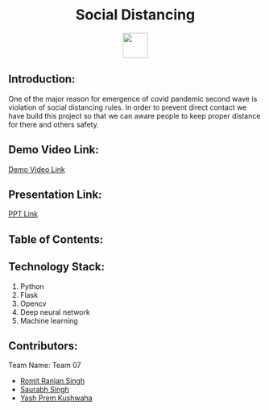 <h1 align="center">Social Distancing</h1>
<p align="center">
  
  <img src="https://cdn.icon-icons.com/icons2/2699/PNG/512/opencv_logo_icon_170888.png" height=50px>
</p>


## Introduction:
 <p> One of the major reason for emergence of covid pandemic second wave is violation of social distancing rules.
  In order to prevent direct contact we have build this project so that we can aware people to keep proper distance for there and others safety.
 <p>
  
## Demo Video Link:
  <a href="https://youtu.be/a9bAkkZVylA">Demo Video Link</a>
  
## Presentation Link:
  <a href="https://drive.google.com/file/d/1OVmjinSbgFMXmABb4X8oSg3czmzBnPnI/view?usp=drivesdk"> PPT Link </a>
  
  
## Table of Contents:

## Technology Stack:
  1) Python
  2) Flask
  3) Opencv
  4) Deep neural network
  5) Machine learning
  

## Contributors:

Team Name: Team 07

* [Romit Ranjan Singh](https://github.com/RomitSingh1999)
* [Saurabh Singh](https://github.com/)
* [Yash Prem Kushwaha]()
